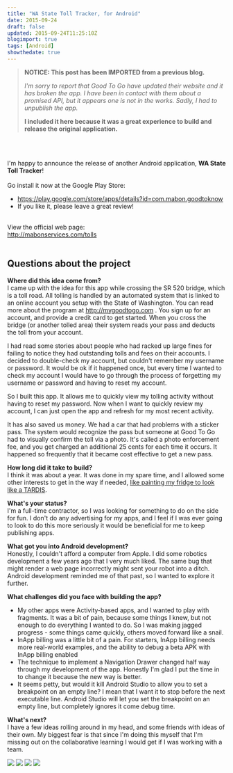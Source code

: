 ```yaml
---
title: "WA State Toll Tracker, for Android"
date: 2015-09-24
draft: false
updated: 2015-09-24T11:25:10Z
blogimport: true
tags: [Android]
showthedate: true
---
```


>
> **NOTICE: This post has been IMPORTED from a previous blog.**
>
> _I'm sorry to report that Good To Go have updated their website and it has broken the app. I have been in
> contact with them about a promised API, but it appears one is not in the works. Sadly, I had to unpublish the app._
>
> **I included it here because it was a great experience to build and release the original application.**

<br /><br />

<p>I'm happy to announce the release of another Android application, <b>WA State Toll Tracker</b>!
  <br/>
  <br/>Go install it now at the Google Play Store:
  <ul>
    <li><a href="https://play.google.com/store/apps/details?id=com.mabon.goodtoknow" target="_blank">https://play.google.com/store/apps/details?id=com.mabon.goodtoknow</a></li>
    <li>If you like it, please leave a great review!</li>
  </ul>
  <br/>View the official web page:
  <br/><a href="http://mabonservices.com/tolls" target="_blank">http://mabonservices.com/tolls</a>
  <br/>
  <br/> </p>
<h2>Questions about the project</h2>
<p><b>Where did this idea come from?</b>
  <br/>I came up with the idea for this app while crossing the SR 520 bridge, which is a toll road. All tolling is handled by an automated system that is linked to an online account you setup with the State of Washington. You can read more about the program
  at <a href="http://mygoodtogo.com" target="_blank">http://mygoodtogo.com</a> . You sign up for an account, and provide a credit card to get started. When you cross the bridge (or another tolled area) their system reads your pass and deducts the toll
  from your account. </p>
<p>I had read some stories about people who had racked up large fines for failing to notice they had outstanding tolls and fees on their accounts. I decided to double-check my account, but couldn't remember my username or password. It would be ok if it happened
  once, but every time I wanted to check my account I would have to go through the process of forgetting my username or password and having to reset my account. </p>
<p>So I built this app. It allows me to quickly view my tolling activity without having to reset my password. Now when I want to quickly review my account, I can just open the app and refresh for my most recent activity. </p>
<p>It has also saved us money. We had a car that had problems with a sticker pass. The system would recognize the pass but someone at Good To Go had to visually confirm the toll via a photo. It's called a photo enforcement fee, and you get charged an additional
  25 cents for each time it occurs. It happened so frequently that it became cost effective to get a new pass. </p>
<p><b>How long did it take to build?</b>
  <br/>I think it was about a year. It was done in my spare time, and I allowed some other interests to get in the way if needed, <a href="/posts/tardis-fridge/" target="_blank">like painting my fridge to look like a TARDIS</a>.
  </p>
<p><b>What's your status?</b>
  <br/>I'm a full-time contractor, so I was looking for something to do on the side for fun. I don't do any advertising for my apps, and I feel if I was ever going to look to do this more seriously it would be beneficial for me to keep publishing apps. </p>
<p><b>What got you into Android development?</b>
  <br/>Honestly, I couldn't afford a computer from Apple. I did some robotics development a few years ago that I very much liked. The same bug that might render a web page incorrectly might sent your robot into a ditch. Android development reminded me of that
  past, so I wanted to explore it further. </p>
<p><b>What challenges did you face with building the app?</b>
  <br/>
  <ul>
    <li>My other apps were Activity-based apps, and I wanted to play with fragments. It was a bit of pain, because some things I knew, but not enough to do everything I wanted to do. So I was making jagged progress - some things came quickly, others moved
      forward like a snail.</li>
    <li>InApp billing was a little bit of a pain. For starters, InApp billing needs more real-world examples, and the ability to debug a beta APK with InApp billing enabled</li>
    <li>The technique to implement a Navigation Drawer changed half way through my development of the app. Honestly I'm glad I put the time in to change it because the new way is better. </li>
    <li>It seems petty, but would it kill Android Studio to allow you to set a breakpoint on an empty line? I mean that I want it to stop before the next executable line. Android Studio will let you set the breakpoint on an empty line, but completely ignores
      it come debug time. </li>
  </ul>
</p>
<p><b>What's next?</b>
  <br/>I have a few ideas rolling around in my head, and some friends with ideas of their own. My biggest fear is that since I'm doing this myself that I'm missing out on the collaborative learning I would get if I was working with a team. </p>
<a href="http://1.bp.blogspot.com/-8Z116AfKPzQ/VgQ_atryN3I/AAAAAAAA4PM/rn539XXry84/s1600/ss01.png"
imageanchor="1"><img border="0" src="http://1.bp.blogspot.com/-8Z116AfKPzQ/VgQ_atryN3I/AAAAAAAA4PM/rn539XXry84/s320/ss01.png" /></a>
<a href="http://4.bp.blogspot.com/-e5smxebE4Bk/VgQ_akmHbdI/AAAAAAAA4PI/RO-wtykigDI/s1600/ss02.png" imageanchor="1"><img border="0" src="http://4.bp.blogspot.com/-e5smxebE4Bk/VgQ_akmHbdI/AAAAAAAA4PI/RO-wtykigDI/s320/ss02.png" /></a>
<a href="http://2.bp.blogspot.com/-PB2Abgn48ww/VgQ_aiQI3yI/AAAAAAAA4PU/tjdBF77yAns/s1600/ss03.png" imageanchor="1"><img border="0" src="http://2.bp.blogspot.com/-PB2Abgn48ww/VgQ_aiQI3yI/AAAAAAAA4PU/tjdBF77yAns/s320/ss03.png" /></a>
<a href="http://1.bp.blogspot.com/-v5m6E1QM__Y/VgQ_b1puGxI/AAAAAAAA4PQ/v9QR9QVV3t0/s1600/ss04.png" imageanchor="1"><img border="0" src="http://1.bp.blogspot.com/-v5m6E1QM__Y/VgQ_b1puGxI/AAAAAAAA4PQ/v9QR9QVV3t0/s320/ss04.png" /></a>
